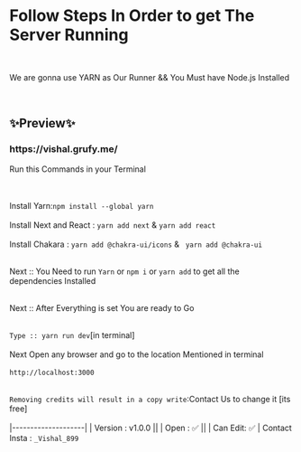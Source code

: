 <h1>Follow Steps In Order to get The Server Running</h1><br />
<p>We are gonna use YARN as Our Runner && You Must have Node.js Installed </p><br />
<h2> ✨Preview✨ </h2> 
<h3>
https://vishal.grufy.me/</h3>
<p>Run this Commands in your Terminal</p><br /><br />
Install Yarn:<code>npm install --global yarn</code><br /><br />
Install Next and React : <code>yarn add next</code> & <code>yarn add react</code><br /><br />
Install Chakara : <code>yarn add @chakra-ui/icons</code> & <code> yarn add @chakra-ui</code><br /><br />

Next :: You Need to run ```Yarn``` or ```npm i``` or ```yarn add``` to get all the dependencies Installed<br /><br />

Next :: After Everything is set You are ready to Go <br /><br />

```Type :: yarn run dev```[in terminal]<br /><br />
Next Open any browser and go to the location Mentioned in terminal<br /><br />
```http://localhost:3000```<br /><br />


```Removing credits will result in a copy write```:Contact Us to change it [its free]<br /><br />
|--------------------|
|  Version : v1.0.0 ||
|  Open    :  ✅    ||
|  Can Edit:  ✅    |
Contact Insta : ```_Vishal_899```

